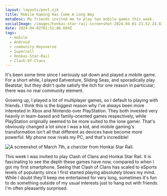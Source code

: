 ```yaml
---
layout: layouts/post.njk
title: Mobile Gaming Has Come A Long Way
metaDesc: My friends invited me to play two mobile games this week.
socialImage: /images/honkai-star-rail-screenshot-2024.04.01-21.52.24.83.png
date: 2024-04-02T01:52:06.694Z
tags:
  - mobile
  - Android
  - community Hoyoverse
  - Supercell
  - Honkai-Star-Rail
  - Clash-Of-Clans
---
```

It's been some time since I seriously sat down and played a mobile game. For a short while, I played Eatventure, Sliding Seas, and sporadically play Beatstar, but they didn't quite satisfy the itch for one reason in particular; there was no real community element.

Growing up, I played a lot of multiplayer games, so I default to playing with friends. I think this is the biggest reason why I've always been more interested in Xbox and Nintendo over PlayStation. They both invested very heavily in team-based and family-oriented games respectively, while PlayStation originally seemed to be more suited to the lone gamer. That's obviously changed a lot since I was a kid, and mobile gaming's transformation isn't all that different as devices have become more powerful. My phone now rivals my PC, and that's incredible!

![A screenshot of March 7th, a charcter from Honkai Star Rail.](/images/honkai-star-rail-screenshot-2024.04.01-21.52.24.83.png "March 7th, a charcter from Honkai Star Rail.")

This week I was invited to play Clash of Clans and Honkai Star Rail. It is fascinating to see the depth these games have now, compared to when I got my first smartphone. Seeing that Clash of Clans has scaled to eSports levels of popularity since I first started playing absolutely blows my mind. While I doubt they'll keep me entertained for very long, sometimes it's fun to do something outside of my usual interests just to hang out with friends. I'm often pleasantly surprised.

